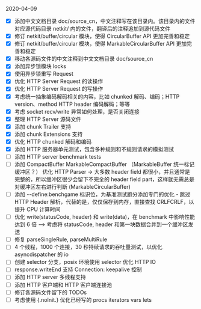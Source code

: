 
2020-04-09

- [x] 添加中文文档目录 doc/source_cn，中文注释写在该目录内。该目录内的文件对应源代码目录 netkit/ 
      内的文件，翻译后的注释追加到源代码文件
- [x] 修订 netkit/buffer/circular 模块，使得 CircularBuffer API 更加完善和稳定
- [x] 修订 netkit/buffer/circular 模块，使得 MarkableCircularBuffer API 更加完善和稳定
- [x] 移动各源码文件的中文注释到中文文档目录 doc/source_cn
- [x] 添加异步锁模块 locks
- [x] 使用异步锁重写 Request
- [x] 优化 HTTP Server Request 的读操作
- [x] 优化 HTTP Server Request 的写操作
- [x] 考虑统一抽象编码解码相关的内容，比如 chunked 解码、编码；HTTP version、method HTTP header 
      编码解码；等等
- [x] 考虑 socket recv/write 异常如何处理，是否关闭连接
- [x] 整理 HTTP Server 源码文件
- [x] 添加 chunk Trailer 支持
- [x] 添加 chunk Extensions 支持
- [x] 优化 HTTP chunked 解码和编码
- [x] 添加 HTTP 服务器单元测试，包含多种规则和不规则请求的模拟测试
- [ ] 添加 HTTP server benchmark tests
- [ ] 添加 CompactBuffer MarkableCompactBuffer （MarkableBuffer 统一标记缓冲区？） 优化 HTTP Parser -> 大多数 header field 都很小，并且通常是完整的，所以缓冲区很少会留下不完全的 header field part，这样就无需总是对缓冲区左右进行判断 (MarkableCircularBuffer)
- [ ] 添加 --define:benchgame 标识位，为基准测试跑分添加专门的优化 - 跳过 HTTP Header 解析，代替的是，仅仅保存到内存，直接查找 CRLFCRLF，以提升 CPU 计算时间 
- [ ] 优化 write(statusCode, header) 和 write(data)，在 benchmark 中影响性能达到 6 倍 --> 
      考虑将 statusCode, header 和第一块数据合并到一个缓冲区发送
- [ ] 修复 parseSingleRule, parseMultiRule
- [ ] 4 个线程，1000 个连接，30 秒持续请求的吞吐量测试，以优化 asyncdispatcher 的 io
- [ ] 创建 selector 分支，posix 环境使用 selector 优化 HTTP IO
- [ ] response.writeEnd 支持 Connection: keepalive 控制
- [ ] 添加 HTTP server 多线程支持
- [ ] 添加 HTTP 客户端和 HTTP 客户端连接池
- [ ] 修订各源码文件留下的 TODOs
- [ ] 考虑使用 {.noInit.} 优化已经写的 procs iterators vars lets
